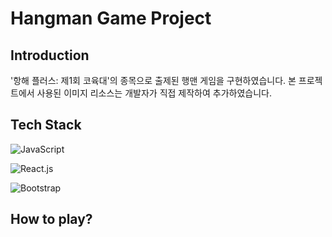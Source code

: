 # Hangman Game Project

## Introduction

'항해 플러스: 제1회 코육대'의 종목으로 출제된 행맨 게임을 구현하였습니다.
본 프로젝트에서 사용된 이미지 리소스는 개발자가 직접 제작하여 추가하였습니다.

## Tech Stack

![JavaScript](https://img.shields.io/badge/JavaScript-yellow?logo=javascript)

![React.js](https://img.shields.io/badge/React.js-blue?logo=react)

![Bootstrap](https://img.shields.io/badge/Bootstrap-purple?logo=bootstrap)

## How to play?

